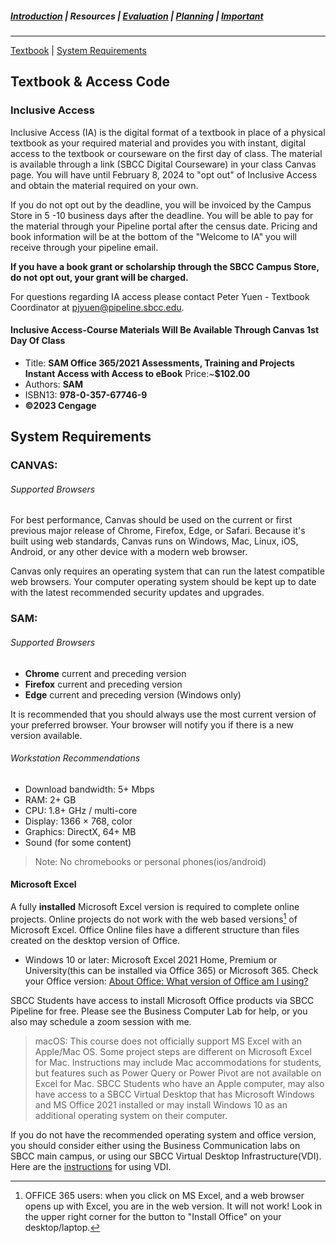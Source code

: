 ##### [Introduction](introduction) | Resources | [Evaluation](evaluation) | [Planning](planning) | [Important](important)
***
[Textbook](#textbook) | [System Requirements](#system-requirements)

## Textbook & Access Code 

### Inclusive Access
Inclusive Access (IA) is the digital format of a textbook in place of a physical textbook as your required material and provides you with instant, digital access to the textbook or courseware on the first day of class. The material is available through a link (SBCC Digital Courseware) in your class Canvas page. You will have until February 8, 2024 to "opt out" of Inclusive Access and obtain the material required on your own. 

If you do not opt out by the deadline, you will be invoiced by the Campus Store in 5 -10 business days after the deadline. You will be able to pay for the material through your Pipeline portal after the census date. Pricing and book information will be at the bottom of the "Welcome to IA" you will receive through your pipeline email.

**If you have a book grant or scholarship through the SBCC Campus Store, do not opt out, your grant will be charged.**

For questions regarding IA access please contact Peter Yuen - Textbook Coordinator at pjyuen@pipeline.sbcc.edu.

#### Inclusive Access-Course Materials Will Be Available Through Canvas 1st Day Of Class
 - Title: **SAM Office 365/2021 Assessments, Training and Projects Instant Access with Access to eBook**  Price:~**$102.00** 
 - Authors: **SAM**
 - ISBN13: **978-0-357-67746-9**
 - **©2023 Cengage**

## System Requirements

### CANVAS:
###### Supported Browsers
For best performance, Canvas should be used on the current or first previous major release of Chrome, Firefox, Edge, or Safari. Because it's built using web standards, Canvas runs on Windows, Mac, Linux, iOS, Android, or any other device with a modern web browser.

Canvas only requires an operating system that can run the latest compatible web browsers. Your computer operating system should be kept up to date with the latest recommended security updates and upgrades.

### SAM:
###### Supported Browsers

*   **Chrome** current and preceding version
*   **Firefox** current and preceding version
*   **Edge** current and preceding version (Windows only)

It is recommended that you should always use the most current version of your preferred browser. Your browser will notify you if there is a new version available.

###### Workstation Recommendations

*   Download bandwidth: 5+ Mbps
*   RAM: 2+ GB
*   CPU: 1.8+ GHz / multi-core
*   Display: 1366 × 768, color
*   Graphics: DirectX, 64+ MB
*   Sound (for some content)

>Note: No chromebooks or personal phones(ios/android)

#### Microsoft Excel

A fully **installed** Microsoft Excel version is required to complete online projects. Online projects do not work with the web based versions[^1] of Microsoft Excel. Office Online files have a different structure than files created on the desktop version of Office.

* Windows 10 or later: Microsoft Excel 2021 Home, Premium or University(this can be installed via Office 365) or Microsoft 365. Check your Office version: [About Office: What version of Office am I using?](https://support.microsoft.com/en-us/office/about-office-what-version-of-office-am-i-using-932788b8-a3ce-44bf-bb09-e334518b8b19?ui=en-us&rs=en-us&ad=us)

SBCC Students have access to install Microsoft Office products via SBCC Pipeline for free. Please see the Business Computer Lab for help, or you also may schedule a zoom session with me.  

> macOS: This course does not officially support MS Excel with an Apple/Mac OS. Some project steps are different on Microsoft Excel for Mac. Instructions may include Mac accommodations for students, but features such as Power Query or Power Pivot are not available on Excel for Mac. SBCC Students who have an Apple computer, may also have access to a SBCC Virtual Desktop that has Microsoft Windows and MS Office 2021 installed or may install Windows 10 as an additional operating system on their computer. 

If you do not have the recommended operating system and office version, you should consider either using the Business Communication labs on SBCC main campus, or using our SBCC Virtual Desktop Infrastructure(VDI). Here are the [instructions](https://docs.google.com/document/d/1duD0mKjnK5eJka20VJgY-DK_a2k3gigrPG4U546Ma2I/edit) for using VDI. 

[^1]: OFFICE 365 users: when you click on MS Excel, and a web browser opens up with Excel, you are in the web version. It will not work! Look in the upper right corner for the button to "Install Office" on your desktop/laptop.
